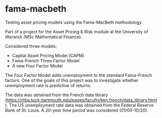 # fama-macbeth
Testing asset pricing models using the Fama-MacBeth methodology.

Part of a project for the Asset Pricing & Risk module at the University of Warwick (MSc Mathematical Finance).

Considered three models:
- Capital Asset Pricing Model (CAPM)
- Fama-French Three Factor Model
- A new Four Factor Model

The Four Factor Model adds unemployment to the standard Fama-French factors. One of the goals of this project was to investigate whether unemployment rate is predictive of returns.

The data was obtained from the French data library (https://mba.tuck.dartmouth.edu/pages/faculty/ken.french/data_library.html). The US unemployment rate data was obtained from the Federal Reserve Bank of St. Louis. A 20-year time period was considered (01/00-10/20).
